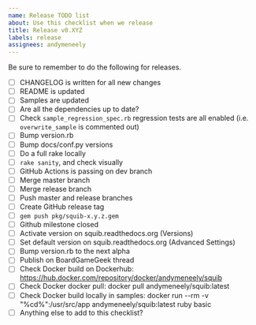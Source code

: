 ```yaml
---
name: Release TODO list
about: Use this checklist when we release
title: Release v0.XYZ
labels: release
assignees: andymeneely
---
```


Be sure to remember to do the following for releases.

 - [ ] CHANGELOG is written for all new changes
 - [ ] README is updated
 - [ ] Samples are updated
 - [ ] Are all the dependencies up to date?
 - [ ] Check `sample_regression_spec.rb` regression tests are all enabled (i.e. `overwrite_sample` is commented out)
 - [ ] Bump version.rb
 - [ ] Bump docs/conf.py versions
 - [ ] Do a full rake locally
 - [ ] `rake sanity`, and check visually
 - [ ] GitHub Actions is passing on dev branch
 - [ ] Merge master branch
 - [ ] Merge release branch
 - [ ] Push master and release branches
 - [ ] Create GitHub release tag
 - [ ] `gem push pkg/squib-x.y.z.gem`
 - [ ] Github milestone closed
 - [ ] Activate version on squib.readthedocs.org (Versions)
 - [ ] Set default version on squib.readthedocs.org (Advanced Settings)
 - [ ] Bump version.rb to the next alpha
 - [ ] Publish on BoardGameGeek thread
 - [ ] Check Docker build on Dockerhub: https://hub.docker.com/repository/docker/andymeneely/squib
 - [ ] Check Docker docker pull: docker pull andymeneely/squib:latest
 - [ ] Check Docker build locally in samples: docker run --rm -v "%cd%":/usr/src/app andymeneely/squib:latest ruby basic
 - [ ] Anything else to add to this checklist?